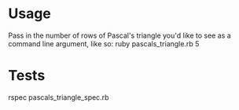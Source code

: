 # Usage
Pass in the number of rows of Pascal's triangle you'd like to see as a command line argument, like so:
ruby pascals_triangle.rb 5


# Tests

rspec pascals_triangle_spec.rb
